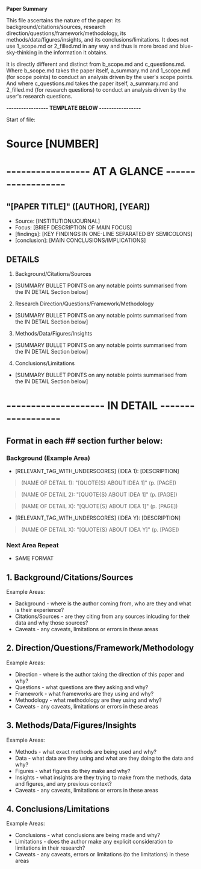**Paper Summary**

This file ascertains the nature of the paper: its background/citations/sources, research direction/questions/framework/methodology, its methods/data/figures/insights, and its conclusions/limitations. It does not use 1_scope.md or 2_filled.md in any way and thus is more broad and blue-sky-thinking in the information it obtains.

It is directly different and distinct from b_scope.md and c_questions.md. Where b_scope.md takes the paper itself, a_summary.md and 1_scope.md (for scope points) to conduct an analysis driven by the user's scope points. And where c_questions.md takes the paper itself, a_summary.md and 2_filled.md (for research questions) to conduct an analysis driven by the user's research questions.

**----------------- TEMPLATE BELOW -----------------**

Start of file:
# Source [NUMBER] 
# ----------------- AT A GLANCE ------------------

## "[PAPER TITLE]" ([AUTHOR], [YEAR])
- Source: [INSTITUTION/JOURNAL]
- Focus: [BRIEF DESCRIPTION OF MAIN FOCUS]
- [findings]: [KEY FINDINGS IN ONE-LINE SEPARATED BY SEMICOLONS]
- [conclusion]: [MAIN CONCLUSIONS/IMPLICATIONS]

## DETAILS

1. Background/Citations/Sources
- [SUMMARY BULLET POINTS on any notable points summarised from the IN DETAIL Section below]

2. Research Direction/Questions/Framework/Methodology
- [SUMMARY BULLET POINTS on any notable points summarised from the IN DETAIL Section below]

3. Methods/Data/Figures/Insights
- [SUMMARY BULLET POINTS on any notable points summarised from the IN DETAIL Section below]

4. Conclusions/Limitations
- [SUMMARY BULLET POINTS on any notable points summarised from the IN DETAIL Section below]

# -------------------- IN DETAIL ------------------

## Format in each ## section further below:

### Background (Example Area)

- [RELEVANT_TAG_WITH_UNDERSCORES] (IDEA 1): [DESCRIPTION]

> (NAME OF DETAIL 1): "[QUOTE{S} ABOUT IDEA 1]" (p. [PAGE])

> (NAME OF DETAIL 2): "[QUOTE{S} ABOUT IDEA 1]" (p. [PAGE])

> (NAME OF DETAIL X): "[QUOTE{S} ABOUT IDEA 1]" (p. [PAGE])

- [RELEVANT_TAG_WITH_UNDERSCORES] (IDEA Y): [DESCRIPTION]

> (NAME OF DETAIL X): "[QUOTE{S} ABOUT IDEA Y]" (p. [PAGE])

### Next Area Repeat

- SAME FORMAT

## 1. Background/Citations/Sources

Example Areas:
- Background - where is the author coming from, who are they and what is their experience?
- Citations/Sources - are they citing from any sources inlcuding for their data and why those sources?
- Caveats - any caveats, limitations or errors in these areas

## 2. Direction/Questions/Framework/Methodology

Example Areas:
- Direction - where is the author taking the direction of this paper and why?
- Questions - what questions are they asking and why?
- Framework - what frameworks are they using and why?
- Methodology - what methodology are they using and why?
- Caveats - any caveats, limitations or errors in these areas

## 3. Methods/Data/Figures/Insights

Example Areas:
- Methods - what exact methods are being used and why?
- Data - what data are they using and what are they doing to the data and why?
- Figures - what figures do they make and why?
- Insights - what insights are they trying to make from the methods, data and figures, and any previous context?
- Caveats - any caveats, limitations or errors in these areas

## 4. Conclusions/Limitations

Example Areas:
- Conclusions - what conclusions are being made and why?
- Limitations - does the author make any explicit consideration to limitations in their research?
- Caveats - any caveats, errors or limitations (to the limitations) in these areas